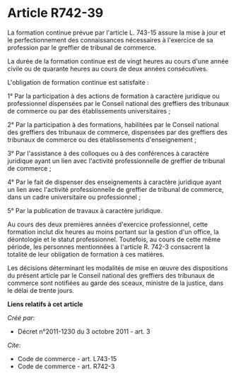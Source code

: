 # Article R742-39

La formation continue prévue par l'article L. 743-15 assure la mise à jour et le perfectionnement des connaissances
nécessaires à l'exercice de sa profession par le greffier de tribunal de commerce. 

La durée de la formation continue est de vingt heures au cours d'une année civile ou de quarante heures au cours de deux
années consécutives. 

L'obligation de formation continue est satisfaite : 

1° Par la participation à des actions de formation à caractère juridique ou professionnel dispensées par le Conseil national
des greffiers des tribunaux de commerce ou par des établissements universitaires ; 

2° Par la participation à des formations, habilitées par le Conseil national des greffiers des tribunaux de commerce,
dispensées par des greffiers des tribunaux de commerce ou des établissements d'enseignement ; 

3° Par l'assistance à des colloques ou à des conférences à caractère juridique ayant un lien avec l'activité professionnelle
de greffier de tribunal de commerce ; 

4° Par le fait de dispenser des enseignements à caractère juridique ayant un lien avec l'activité professionnelle de greffier
de tribunal de commerce, dans un cadre universitaire ou professionnel ; 

5° Par la publication de travaux à caractère juridique. 

Au cours des deux premières années d'exercice professionnel, cette formation inclut dix heures au moins portant sur la
gestion d'un office, la déontologie et le statut professionnel. Toutefois, au cours de cette même période, les personnes
mentionnées à l'article R. 742-3 consacrent la totalité de leur obligation de formation à ces matières. 

Les décisions déterminant les modalités de mise en œuvre des dispositions du présent article par le Conseil national des
greffiers des tribunaux de commerce sont notifiées au garde des sceaux, ministre de la justice, dans le délai de trente
jours.

**Liens relatifs à cet article**

_Créé par_:

  - Décret n°2011-1230 du 3 octobre 2011 - art. 3

_Cite_:

  - Code de commerce - art. L743-15
  - Code de commerce - art. R742-3
